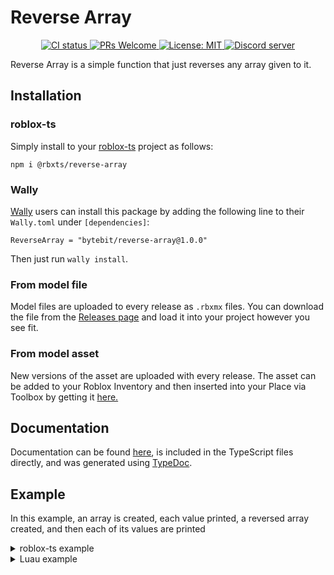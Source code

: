 # Reverse Array
<p align="center">
  <a href="https://github.com/Bytebit-Org/roblox-ReverseArray/actions">
      <img src="https://github.com/Bytebit-Org/roblox-ReverseArray/workflows/CI/badge.svg" alt="CI status" />
  </a>
  <a href="http://makeapullrequest.com">
    <img src="https://img.shields.io/badge/PRs-welcome-blue.svg" alt="PRs Welcome" />
  </a>
  <a href="https://opensource.org/licenses/MIT">
    <img src="https://img.shields.io/badge/License-MIT-blue.svg" alt="License: MIT" />
  </a>
  <a href="https://discord.gg/QEz3v8y">
    <img src="https://img.shields.io/badge/discord-join-7289DA.svg?logo=discord&longCache=true&style=flat" alt="Discord server" />
  </a>
</p>

Reverse Array is a simple function that just reverses any array given to it.

## Installation
### roblox-ts
Simply install to your [roblox-ts](https://roblox-ts.com/) project as follows:
```
npm i @rbxts/reverse-array
```

### Wally
[Wally](https://github.com/UpliftGames/wally/) users can install this package by adding the following line to their `Wally.toml` under `[dependencies]`:
```
ReverseArray = "bytebit/reverse-array@1.0.0"
```

Then just run `wally install`.

### From model file
Model files are uploaded to every release as `.rbxmx` files. You can download the file from the [Releases page](https://github.com/Bytebit-Org/roblox-ReverseArray/releases) and load it into your project however you see fit.

### From model asset
New versions of the asset are uploaded with every release. The asset can be added to your Roblox Inventory and then inserted into your Place via Toolbox by getting it [here.](https://www.roblox.com/library/1234567890/Reverse-Array-Package)

## Documentation
Documentation can be found [here](https://github.com/Bytebit-Org/roblox-ReverseArray/tree/master/docs), is included in the TypeScript files directly, and was generated using [TypeDoc](https://typedoc.org/).

## Example
In this example, an array is created, each value printed, a reversed array created, and then each of its values are printed

<details>
  <summary>roblox-ts example</summary>

  ```ts
  import { reverseArray } from "@rbxts/reverse-array";

  const forwardArray = [1, 2, 3, 4];
  for (const value of forwardArray) {
    print(value)
  }

  const backwardArray = reverseArray(forwardArray);
  for (const value of backwardArray) {
    print(value)
  }
  ```
</details>

<details>
  <summary>Luau example</summary>

  ```lua
  local reverseArray = require(path.to.modules["reverse-array"]).reverseArray

  local forwardArray = [1, 2, 3, 4]
  for _, value in ipairs(forwardArray)
    print(value)
  end

  local backwardArray = reverseArray(forwardArray)
  for _, value in ipairs(backwardArray)
    print(value)
  end
  ```
</details>
